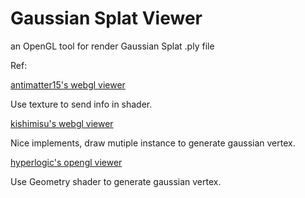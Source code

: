 # Gaussian Splat Viewer

an OpenGL tool for render Gaussian Splat .ply file

Ref:

[antimatter15's webgl viewer](https://github.com/antimatter15/splat)

Use texture to send info in shader.

[kishimisu's webgl viewer](https://github.com/kishimisu/Gaussian-Splatting-WebGL)

Nice implements, draw mutiple instance to generate gaussian vertex.

[hyperlogic's opengl viewer](https://github.com/hyperlogic/splatapult)

Use Geometry shader to generate gaussian vertex.

